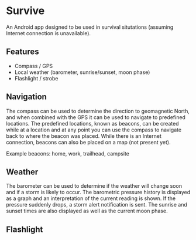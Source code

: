 # Survive
 An Android app designed to be used in survival situtations (assuming Internet connection is unavailable).

## Features
* Compass / GPS
* Local weather (barometer, sunrise/sunset, moon phase)
* Flashlight / strobe

## Navigation
The compass can be used to determine the direction to geomagnetic North, and when combined with the GPS it can be used to navigate to predefined locations. The predefined locations, known as beacons, can be created while at a location and at any point you can use the compass to navigate back to where the beacon was placed. While there is an Internet connection, beacons can also be placed on a map (not present yet).

Example beacons: home, work, trailhead, campsite

## Weather
The barometer can be used to determine if the weather will change soon and if a storm is likely to occur. The barometric pressure history is displayed as a graph and an interpretation of the current reading is shown. If the pressure suddenly drops, a storm alert notification is sent. The sunrise and sunset times are also displayed as well as the current moon phase.  

## Flashlight
